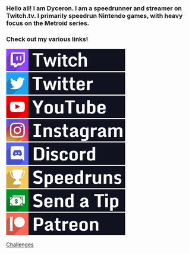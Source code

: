 ### Hello all! I am Dyceron. I am a speedrunner and streamer on Twitch.tv. I primarily speedrun Nintendo games, with heavy focus on the Metroid series.

### Check out my various links!

[![Twitch](/assets/images/Twitch.png)](https://twitch.tv/dyceron) [![Twitter](/assets/images/Twitter.png)](https://twitter.com/dyceron) [![YouTube](/assets/images/YouTube.png)](https://youtube.com/dyceron) [![Instagram](/assets/images/Instagram.png)](https://instagram.com/dyceron_) [![Discord](/assets/images/Discord.png)](https://discord.com/invite/j3xcTds) [![Speedruns](/assets/images/Speedruns.png)](https://speedrun.com/user/dyceron) [![Tips](/assets/images/Tip.png)](https://streamelements.com/dyceron/tip) [![Patreon](/assets/images/Patreon.png)](https://patreon.com/dyceron) 

[Challenges](challenges.md)
